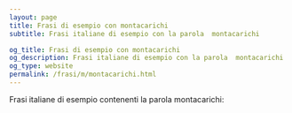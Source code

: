 ```yaml
---
layout: page
title: Frasi di esempio con montacarichi 
subtitle: Frasi italiane di esempio con la parola  montacarichi

og_title: Frasi di esempio con montacarichi 
og_description: Frasi italiane di esempio con la parola  montacarichi
og_type: website
permalink: /frasi/m/montacarichi.html
---
```


Frasi italiane di esempio contenenti la parola montacarichi:


